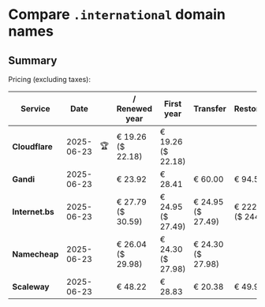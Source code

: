 # Compare `.international` domain names

## Summary

Pricing (excluding taxes):

| Service | Date |  | / Renewed year | First year | Transfer | Restoration |
|--|--|--|--|--|--|--|
| **Cloudflare** | 2025-06-23 | 🏆 | € 19.26<br>($ 22.18) | € 19.26<br>($ 22.18) |  |  |
| **Gandi** | 2025-06-23 |  | € 23.92 | € 28.41 | € 60.00 | € 94.53 |
| **Internet.bs** | 2025-06-23 |  | € 27.79<br>($ 30.59) | € 24.95<br>($ 27.49) | € 24.95<br>($ 27.49) | € 222.25<br>($ 244.79) |
| **Namecheap** | 2025-06-23 |  | € 26.04<br>($ 29.98) | € 24.30<br>($ 27.98) | € 24.30<br>($ 27.98) |  |
| **Scaleway** | 2025-06-23 |  | € 48.22 | € 28.83 | € 20.38 | € 49.99 |
